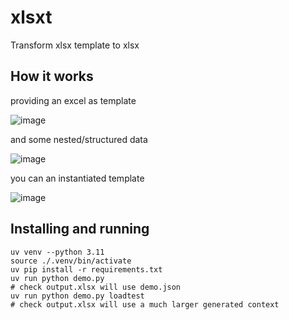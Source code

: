 # xlsxt

Transform xlsx template to xlsx

## How it works

providing an excel as template

![image](https://github.com/user-attachments/assets/158ceda7-e569-44ca-8369-1c9268d1bf22)

and some nested/structured data

![image](https://github.com/user-attachments/assets/58498015-af61-4cca-848f-b9f96976edb4)

you can an instantiated template

![image](https://github.com/user-attachments/assets/3f1217b1-5e19-4551-a56a-3c31ea1cef5d)


## Installing and running

```
uv venv --python 3.11
source ./.venv/bin/activate
uv pip install -r requirements.txt
uv run python demo.py
# check output.xlsx will use demo.json
uv run python demo.py loadtest
# check output.xlsx will use a much larger generated context
```
